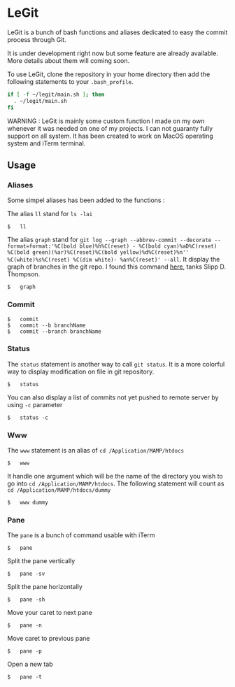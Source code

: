 LeGit
=====


LeGit is a bunch of bash functions and aliases dedicated to easy the commit process through Git.

It is under development right now but some feature are already available.
More details about them will coming soon.

To use LeGit, clone the repository in your home directory then add the following statements to your `.bash_profile`.
``` bash
if [ -f ~/legit/main.sh ]; then
  . ~/legit/main.sh
fi
```

WARNING : LeGit is mainly some custom function I made on my own whenever it was needed on one of my projects. I can not guaranty fully support on all system. 
It has been created to work on MacOS operating system and iTerm terminal.


Usage
----


### Aliases

Some simpel aliases has been added to the functions :

The alias `ll` stand for `ls -lai`
```
$	ll
```
The alias `graph` stand for `git log --graph --abbrev-commit --decorate --format=format:'%C(bold blue)%h%C(reset) - %C(bold cyan)%aD%C(reset) %C(bold green)(%ar)%C(reset)%C(bold yellow)%d%C(reset)%n''          %C(white)%s%C(reset) %C(dim white)- %an%C(reset)' --all`.
It display the graph of branches in the git repo. I found this command [here](http://stackoverflow.com/questions/1057564/pretty-git-branch-graphs), tanks Slipp D. Thompson.
```
$	graph
```

### Commit

```
$	commit
$	commit --b branchName
$	commit --branch branchName
```

### Status

The `status` statement is another way to call `git status`. It is a more colorful way to display modification on file in git repository.

```
$	status
```
You can also display a list of commits not yet pushed to remote server by using `-c` parameter
```
$	status -c
```

### Www

The `www` statement is an alias of `cd /Application/MAMP/htdocs`

```
$	www
```
It handle one argument which will be the name of the directory you wish to go into `cd /Application/MAMP/htdocs`.
The following statement will count as  `cd /Application/MAMP/htdocs/dummy`

```
$	www dummy
```

### Pane

The `pane` is a bunch of command usable with iTerm
```
$ 	pane
```

Split the pane vertically
```
$ 	pane -sv
```

Split the pane horizontally
```
$ 	pane -sh
```

Move your caret to next pane
```
$ 	pane -n
```

Move caret to previous pane
```
$ 	pane -p
```

Open a new tab
```
$ 	pane -t
```

